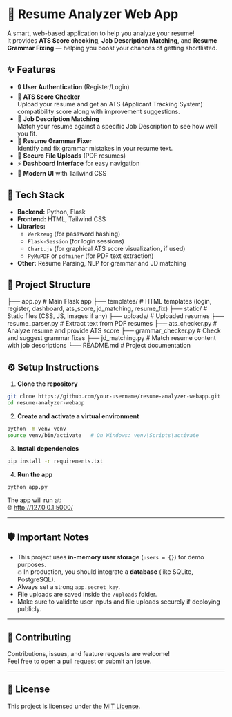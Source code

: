 
# 📄 Resume Analyzer Web App

A smart, web-based application to help you analyze your resume!  
It provides **ATS Score checking**, **Job Description Matching**, and **Resume Grammar Fixing** — helping you boost your chances of getting shortlisted.
## ✨ Features

- 🔒 **User Authentication** (Register/Login)
- 📄 **ATS Score Checker**  
  Upload your resume and get an ATS (Applicant Tracking System) compatibility score along with improvement suggestions.
- 📑 **Job Description Matching**  
  Match your resume against a specific Job Description to see how well you fit.
- 📝 **Resume Grammar Fixer**  
  Identify and fix grammar mistakes in your resume text.
- 📂 **Secure File Uploads** (PDF resumes)
- ⚡ **Dashboard Interface** for easy navigation
- 🎨 **Modern UI** with Tailwind CSS
## 🚀 Tech Stack

- **Backend:** Python, Flask
- **Frontend:** HTML, Tailwind CSS
- **Libraries:** 
  - `Werkzeug` (for password hashing)
  - `Flask-Session` (for login sessions)
  - `Chart.js` (for graphical ATS score visualization, if used)
  - `PyMuPDF` or `pdfminer` (for PDF text extraction)
- **Other:** Resume Parsing, NLP for grammar and JD matching
## 📂 Project Structure

├── app.py                # Main Flask app
├── templates/            # HTML templates (login, register, dashboard, ats_score, jd_matching, resume_fix)
├── static/               # Static files (CSS, JS, images if any)
├── uploads/              # Uploaded resumes
├── resume_parser.py      # Extract text from PDF resumes
├── ats_checker.py        # Analyze resume and provide ATS score
├── grammar_checker.py    # Check and suggest grammar fixes
├── jd_matching.py        # Match resume content with job descriptions
└── README.md             # Project documentation

## ⚙️ Setup Instructions

1. **Clone the repository**

```bash
git clone https://github.com/your-username/resume-analyzer-webapp.git
cd resume-analyzer-webapp
```

2. **Create and activate a virtual environment**

```bash
python -m venv venv
source venv/bin/activate   # On Windows: venv\Scripts\activate
```

3. **Install dependencies**

```bash
pip install -r requirements.txt
```

4. **Run the app**

```bash
python app.py
```

The app will run at:  
🌐 http://127.0.0.1:5000/

---

## 🛡️ Important Notes

- This project uses **in-memory user storage** (`users = {}`) for demo purposes.  
  🔥 In production, you should integrate a **database** (like SQLite, PostgreSQL).
- Always set a strong `app.secret_key`.
- File uploads are saved inside the `/uploads` folder.
- Make sure to validate user inputs and file uploads securely if deploying publicly.

---

## 🤝 Contributing

Contributions, issues, and feature requests are welcome!  
Feel free to open a pull request or submit an issue.

---

## 📜 License

This project is licensed under the [MIT License](LICENSE).
